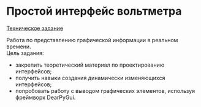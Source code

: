 # Простой интерфейс вольтметра

[Техническое задание](https://docs.google.com/document/d/11PkCkOI4zQCVTf7OWjwZjcUPYADQXh5uPL7oAx-Y_-0/edit?usp=sharing)  

Работа по представлению графической информации в реальном времени.  
Цель задания:
* закрепить теоретический материал по проектированию интерфейсов;  
* получить навыки создания динамически изменяющихся интерфейсов;  
* попробовать работу с выводом графических элементов, используя фреймворк DearPyGui.  

